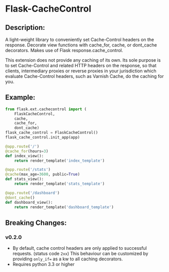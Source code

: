 # Flask-CacheControl

## Description:

A light-weight library to conveniently set Cache-Control
headers on the response. Decorate view functions with
cache_for, cache, or dont_cache decorators. Makes use of
Flask response.cache_control.

This extension does not provide any caching of its own. Its sole
purpose is to set Cache-Control and related HTTP headers on the
response, so that clients, intermediary proxies or reverse proxies
in your jurisdiction which evaluate Cache-Control headers, such as
Varnish Cache, do the caching for you.

## Example:
```python
from flask.ext.cachecontrol import (
    FlaskCacheControl,
    cache,
    cache_for,
    dont_cache)
flask_cache_control = FlaskCacheControl()
flask_cache_control.init_app(app)

@app.route('/')
@cache_for(hours=3)
def index_view():
    return render_template('index_template')

@app.route('/stats')
@cache(max_age=3600, public=True)
def stats_view():
    return render_template('stats_template')

@app.route('/dashboard')
@dont_cache()
def dashboard_view():
    return render_template('dashboard_template')
```

## Breaking Changes:

### v0.2.0
- By default, cache control headers are only applied to successful requests. (status code `2xx`) This behaviour can be customized by providing `only_if=` as a kw to all caching decorators.
- Requires python 3.3 or higher
